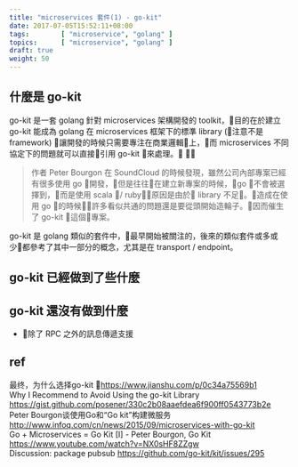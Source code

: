 ```yaml
---
title: "microservices 套件(1) - go-kit"
date: 2017-07-05T15:52:11+08:00
tags:        [ "microservice", "golang" ]
topics:      [ "microservice", "golang" ]
draft: true
weight: 50
---
```

<!-- ![](/images/go-kit microservices.png){: width=50 } -->

## 什麼是 go-kit

go-kit 是一套 golang 針對 microservices 架構開發的 toolkit，目的在於建立 go-kit 能成為 golang 在 microservices 框架下的標準 library (注意不是 framework) 讓開發的時候只需要專注在商業邏輯上，而 microservices 不同協定下的問題就可以直接引用 go-kit 來處理。


>作者 Peter Bourgon 在 SoundCloud 的時候發現，雖然公司內部專案已經有很多使用 go 開發，但是往往在建立新專案的時候，go 不會被選擇到，而是使用 scala / ruby，原因是由於 library 不足。造成在使用 go 的時候許多看似共通的問題還是要從頭開始造輪子。因而催生了 go-kit 這個專案。

go-kit 是 golang 類似的套件中，最早開始被關注的，後來的類似套件或多或少都參考了其中一部分的概念，尤其是在 transport / endpoint。

## go-kit 已經做到了些什麼
## go-kit 還沒有做到什麼

* 除了 RPC 之外的訊息傳遞支援

## ref

最终，为什么选择go-kit <https://www.jianshu.com/p/0c34a75569b1>  
Why I Recommend to Avoid Using the go-kit Library <https://gist.github.com/posener/330c2b08aaefdea6f900ff0543773b2e>  
Peter Bourgon谈使用Go和“Go kit”构建微服务 <http://www.infoq.com/cn/news/2015/09/microservices-with-go-kit>   
Go + Microservices = Go Kit [I] - Peter Bourgon, Go Kit <https://www.youtube.com/watch?v=NX0sHF8ZZgw>   
Discussion: package pubsub <https://github.com/go-kit/kit/issues/295>